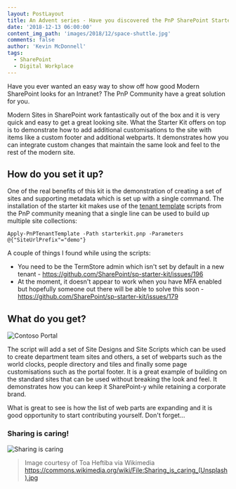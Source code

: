 ```yaml
---
layout: PostLayout
title: An Advent series - Have you discovered the PnP SharePoint Starter Kit
date: '2018-12-13 06:00:00'
content_img_path: 'images/2018/12/space-shuttle.jpg'
comments: false
author: 'Kevin McDonnell'
tags:
  - SharePoint
  - Digital Workplace
---
```


Have you ever wanted an easy way to show off how good Modern SharePoint looks for an Intranet? The PnP Community have a great solution for you.

Modern Sites in SharePoint work fantastically out of the box and it is very quick and easy to get a great looking site. What the Starter Kit offers on top is to demonstrate how to add additional customisations to the site with items like a custom footer and additional webparts. It demonstrates how you can integrate custom changes that maintain the same look and feel to the rest of the modern site.

## How do you set it up?

One of the real benefits of this kit is the demonstration of creating a set of sites and supporting metadata which is set up with a single command. The installation of the starter kit makes use of the [tenant template](https://docs.microsoft.com/en-us/powershell/module/sharepoint-pnp/apply-pnptenanttemplate?view=sharepoint-ps) scripts from the PnP community meaning that a single line can be used to build up multiple site collections:

`Apply-PnPTenantTemplate -Path starterkit.pnp -Parameters @{"SiteUrlPrefix"="demo"}`

A couple of things I found while using the scripts:

- You need to be the TermStore admin which isn't set by default in a new tenant - https://github.com/SharePoint/sp-starter-kit/issues/196
- At the moment, it doesn't appear to work when you have MFA enabled but hopefully someone out there will be able to solve this soon - https://github.com/SharePoint/sp-starter-kit/issues/179

## What do you get?

![Contoso Portal](/images/2018/12/ContosoElectronics.PNG)

The script will add a set of Site Designs and Site Scripts which can be used to create department team sites and others, a set of webparts such as the world clocks, people directory and tiles and finally some page customisations such as the portal footer. It is a great example of building on the standard sites that can be used without breaking the look and feel. It demonstrates how you can keep it SharePoint-y while retaining a corporate brand.

What is great to see is how the list of web parts are expanding and it is good opportunity to start contributing yourself. Don't forget...

### Sharing is caring!

![Sharing is caring](/images/2018/12/SharingIsCaring.jpg)

> Image courtesy of Toa Heftiba via Wikimedia https://commons.wikimedia.org/wiki/File:Sharing_is_caring_(Unsplash).jpg
